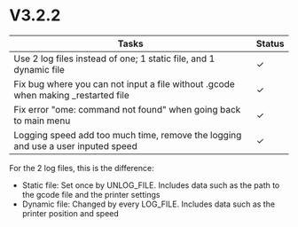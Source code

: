 # V3.2.2

| Tasks | Status |
| ----- | ------ |
| Use 2 log files instead of one; 1 static file, and 1 dynamic file | &check; |
| Fix bug where you can not input a file without .gcode when making _restarted file | &check; |
| Fix error "ome: command not found" when going back to main menu | &check; |
| Logging speed add too much time, remove the logging and use a user inputed speed | &check; |

For the 2 log files, this is the difference:

* Static file: Set once by UNLOG_FILE. Includes data such as the path to the gcode file and the printer settings
* Dynamic file: Changed by every LOG_FILE. Includes data such as the printer position and speed
